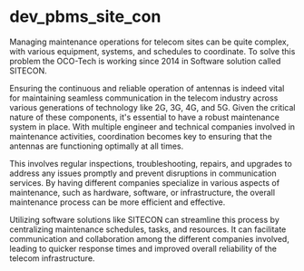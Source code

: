 # dev_pbms_site_con

Managing maintenance operations for telecom sites can be quite complex, with various equipment, systems, and schedules to coordinate.
To solve this problem the OCO-Tech is working since 2014 in Software solution called SITECON.

Ensuring the continuous and reliable operation of antennas is indeed vital for maintaining seamless communication in the telecom industry across various generations of technology like 2G, 3G, 4G, and 5G. Given the critical nature of these components, it's essential to have a robust maintenance system in place. With multiple engineer and technical companies involved in maintenance activities, coordination becomes key to ensuring that the antennas are functioning optimally at all times.

This involves regular inspections, troubleshooting, repairs, and upgrades to address any issues promptly and prevent disruptions in communication services. By having different companies specialize in various aspects of maintenance, such as hardware, software, or infrastructure, the overall maintenance process can be more efficient and effective.

Utilizing software solutions like SITECON can streamline this process by centralizing maintenance schedules, tasks, and resources. It can facilitate communication and collaboration among the different companies involved, leading to quicker response times and improved overall reliability of the telecom infrastructure.


